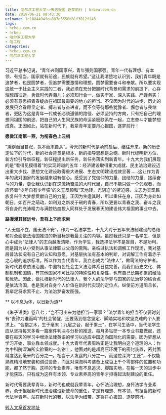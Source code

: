 ```yaml
---
title: 哈尔滨工程大学->矢志报国 逐梦前行 | hrbeu.com.cn
date: 2019-06-21 08:43:36
urlname: 1c1884494fca887e6550d81f3012f143
tags: 
- hrbeu.com.cn
- hrbeu
- 哈尔滨工程大学
- 哈工程
categories:
- hrbeu.com.cn
- 哈尔滨工程大学
---
```



习近平总书记说，“青年兴则国家兴，青年强则国家强。青年一代有理想、有本领、有担当，国家就有前途，民族就有希望。”这让我清楚地认识到，我们青年既是追梦者，也是圆梦者，但追梦需要激情和理想，圆梦需要奋斗和奉献。所以要实现这统一于社会主义实践的二者，我必须在充分把握时代背景和需求的前提下，心存理想踏征途，勇做时代弄潮儿；必须知行合一、做实干家、深入实践、严谨务实；必须有意愿把青春绽放在祖国最需要的地方的担当。不仅因为时代的进步，历史的发展只会眷顾坚定者、搏击者与奋进者，而不会等待那些犹豫者、懈怠者与畏缩者，更因为这是青年一代成长必须遵循的路径、必须坚持的方向，只有把自己的理想同祖国的前途、把自己的人生同民族的命运紧密联系在一起，立志奋斗才能梦想成真。正因如此，站在新时代下，我辈青年定要丹心报国，逐梦前行！

**愿做江南第一燕，为衔春色上云梢**

“秉纲而目自张，执本而末自从”。今天的新时代是承前启后、继往开来，新的历史定位下的时代，新的社会背景是根本，新的指导思想是总纲。新时代标明新方位，新方位引导新征程，新征程提出新任务，新任务落实到新青年。十九大为我们展现的是“看得见摸得着”的实现跨越的五年：经济建设取得重大成就、民主法治建设迈出重大步伐、思想文化建设取得重大进展、生态文明建设成效显著……这让作为青年的我对国家的发展越来越有信心。感受到了党信仰的力量、团结的力量、接续奋斗的力量，更让我认识到在这激扬奋进的大时代里，自己不能只做一个旁观者，而应怀着“少年自有少年狂”的义无反顾和“天地转，光阴迫”的紧迫感，立志为实现民族复兴伟大梦想贡献自己的力量。正因为生逢其时，所以重任在身，正因为身处如朝日，如百卉之萌动，如利刃之新发于硎的青春，所以更要以青春之我、奋斗之我将自身的充沛精力与满腔热血投入同样处于发展春天的建设伟大祖国的事业中去。

**路漫漫其修远兮，吾将上下而求索**

“人无信不立，国无法不安”。作为一名法学生，十九大对于五年来法制建设的总结和对全面依法治国推进的新目标是我最关注的内容。虽然我还只是一名学生，但是心中成为“法律人”的志向越发清晰。作为学生，我选择法学不是盲目，不是功利，而是因为从小受到从事法律职业父母的熏陶。亲临过执法和调解工作现场，我对基层普法状况有自己的认知和意愿。对基层执法有基本的判断，对调解工作有着赤子之心般的追求标准。所以作为当代青年，我立志成为“法律人”，做司法的守护者。新时代要求依法治国，中国特色社会主义法治体系日益完善。而我们历史文化、体制机制和国情，有其他国家不可比拟的特殊性和复杂性，也有自己长期积累的经验和优势。因此，做扎根新时代的法律人，我个人的法学梦与国家的法治梦的结合点是依法治国，也是我对自身个人价值在新时代实现的定位点。纵使前方道阻且长，我辈定将求索不止、为法治梦奋发图强。

** 以不息为体，以日新为道**

《朱子语类》卷八七：“岂不可出来为他担当一家事？”法学青年的担当不仅要时刻有“丧钟为谁而鸣”的社会警醒，还要落到信念坚定、脚踏实地和攻坚克难的个人要求上。“合抱之木，生于毫末；九层之台，起于累土”，在学习生活中，当代法学生应从坚持每天多看一篇案件判决与分析的推送、每月多钻研一本专业书籍做起，还要在每天的学习中增添法律英语的学习以适应中国迈向国际化的需要。因为梦想从学习开始，事业靠本领成就。十九大青年代表周皓正是让我明白这个道理的人：作为中科院深海所实验室的一名钳工，他面对的是超高压环境下的密封装置，密封面精度达到毫米的百分之一，相当于人发丝的八分之一。而这位深海“工匠”，不仅能熟练精准地安装和调试设备，而且对深海科考装备上成百上千个零部件的位置和功能，都了然于胸。这样的专业素养，唯有不息追求、脚踏实地，在每一天的进步中才能获取。只有成为这样有本领、专业素养高的青年才担得起法制建设的重任。

新时代需要我辈青年，新时代也成就我辈青年。心怀法治理想，身怀法学专业素养，勇于担起新时代法治建设新使命的重任，才是有理想、有本领、有担当的新时代法学青年。站在新时代的我，以法学为纽带，定将丹心报国，逐梦前行。





[转入文章首发地址](http://gongxue.cn/news/2019/201906/news_195843.html)